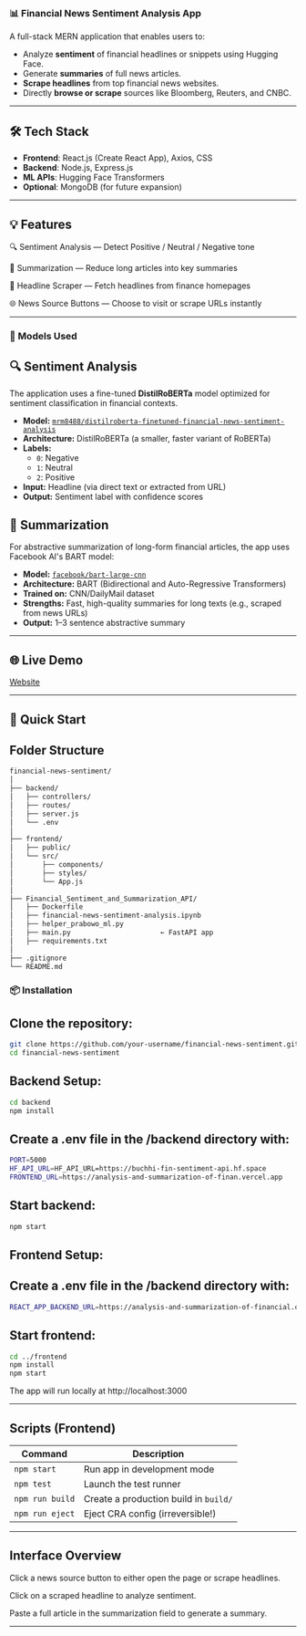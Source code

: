 ### 📊 Financial News Sentiment Analysis App

A full-stack MERN application that enables users to:

- Analyze **sentiment** of financial headlines or snippets using Hugging Face.
- Generate **summaries** of full news articles.
- **Scrape headlines** from top financial news websites.
- Directly **browse or scrape** sources like Bloomberg, Reuters, and CNBC.

---

## 🛠 Tech Stack

- **Frontend**: React.js (Create React App), Axios, CSS
- **Backend**: Node.js, Express.js
- **ML APIs**: Hugging Face Transformers
- **Optional**: MongoDB (for future expansion)

---
## 💡 Features
🔍 Sentiment Analysis — Detect Positive / Neutral / Negative tone

📃 Summarization — Reduce long articles into key summaries

📰 Headline Scraper — Fetch headlines from finance homepages

🌐 News Source Buttons — Choose to visit or scrape URLs instantly

---
### 🧠 Models Used

## 🔍 Sentiment Analysis

The application uses a fine-tuned **DistilRoBERTa** model optimized for sentiment classification in financial contexts.

- **Model:** [`mrm8488/distilroberta-finetuned-financial-news-sentiment-analysis`](https://huggingface.co/mrm8488/distilroberta-finetuned-financial-news-sentiment-analysis)
- **Architecture:** DistilRoBERTa (a smaller, faster variant of RoBERTa)
- **Labels:**
  - `0`: Negative  
  - `1`: Neutral  
  - `2`: Positive
- **Input:** Headline (via direct text or extracted from URL)
- **Output:** Sentiment label with confidence scores

## 📄 Summarization

For abstractive summarization of long-form financial articles, the app uses Facebook AI's BART model:

- **Model:** [`facebook/bart-large-cnn`](https://huggingface.co/facebook/bart-large-cnn)
- **Architecture:** BART (Bidirectional and Auto-Regressive Transformers)
- **Trained on:** CNN/DailyMail dataset
- **Strengths:** Fast, high-quality summaries for long texts (e.g., scraped from news URLs)
- **Output:** 1–3 sentence abstractive summary

---
## 🌐 **Live Demo**

[Website](https://analysis-and-summarization-of-finan.vercel.app/)

---
## 🚀 Quick Start

## Folder Structure

```bash
financial-news-sentiment/
│
├── backend/
│   ├── controllers/
│   ├── routes/
│   ├── server.js
│   └── .env
│
├── frontend/
│   ├── public/
│   └── src/
│       ├── components/
│       ├── styles/
│       └── App.js
│
├── Financial_Sentiment_and_Summarization_API/
│   ├── Dockerfile
│   ├── financial-news-sentiment-analysis.ipynb
│   ├── helper_prabowo_ml.py
│   ├── main.py                      ← FastAPI app
│   ├── requirements.txt
│
├── .gitignore
└── README.md

```

### 📦 Installation

## Clone the repository:

```bash
git clone https://github.com/your-username/financial-news-sentiment.git
cd financial-news-sentiment
```

## Backend Setup:

```bash
cd backend
npm install
```

## Create a .env file in the /backend directory with:

```bash
PORT=5000
HF_API_URL=HF_API_URL=https://buchhi-fin-sentiment-api.hf.space
FRONTEND_URL=https://analysis-and-summarization-of-finan.vercel.app
```

## Start backend:

```bash
npm start
```

## Frontend Setup:

## Create a .env file in the /backend directory with:

```bash
REACT_APP_BACKEND_URL=https://analysis-and-summarization-of-financial.onrender.com
```

## Start frontend:
```bash
cd ../frontend
npm install
npm start
```
The app will run locally at http://localhost:3000 

---

## Scripts (Frontend)

| Command         | Description                           |
| --------------- | ------------------------------------- |
| `npm start`     | Run app in development mode           |
| `npm test`      | Launch the test runner                |
| `npm run build` | Create a production build in `build/` |
| `npm run eject` | Eject CRA config (irreversible!)      |

---
## Interface Overview
Click a news source button to either open the page or scrape headlines.

Click on a scraped headline to analyze sentiment.

Paste a full article in the summarization field to generate a summary.

---
